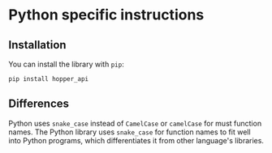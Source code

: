 # Python specific instructions
## Installation
You can install the library with `pip`:
```
pip install hopper_api
```

## Differences
Python uses `snake_case` instead of `CamelCase` or `camelCase` for must function names. The Python library uses `snake_case` for function names to fit well into Python programs, which differentiates it from other language's libraries.
